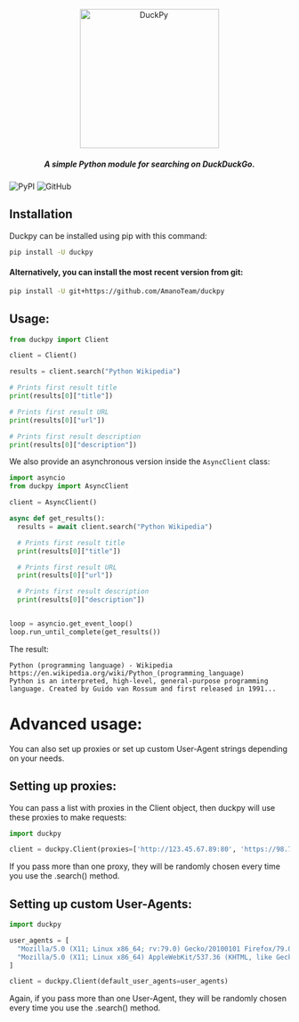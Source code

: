 <p align="center">
  <img src="https://i.imgur.com/o5qAbVt.png" alt="DuckPy" height="250px">
  <h5 align="center">A simple Python module for searching on DuckDuckGo.</h5>
</p>

![PyPI](https://img.shields.io/pypi/v/duckpy) ![GitHub](https://img.shields.io/github/license/AmanoTeam/duckpy)


## Installation

Duckpy can be installed using pip with this command:

```bash
pip install -U duckpy
```

#### Alternatively, you can install the most recent version from git:

```bash
pip install -U git+https://github.com/AmanoTeam/duckpy
```

## Usage:

```python
from duckpy import Client

client = Client()

results = client.search("Python Wikipedia")

# Prints first result title
print(results[0]["title"])

# Prints first result URL
print(results[0]["url"])

# Prints first result description
print(results[0]["description"])
```

We also provide an asynchronous version inside the `AsyncClient` class:


```python
import asyncio
from duckpy import AsyncClient

client = AsyncClient()

async def get_results():
  results = await client.search("Python Wikipedia")

  # Prints first result title
  print(results[0]["title"])

  # Prints first result URL
  print(results[0]["url"])

  # Prints first result description
  print(results[0]["description"])


loop = asyncio.get_event_loop()
loop.run_until_complete(get_results())
```

The result:

```
Python (programming language) - Wikipedia
https://en.wikipedia.org/wiki/Python_(programming_language)
Python is an interpreted, high-level, general-purpose programming language. Created by Guido van Rossum and first released in 1991...
```


# Advanced usage:

You can also set up proxies or set up custom User-Agent strings depending on your needs.

## Setting up proxies:

You can pass a list with proxies in the Client object, then duckpy will use these proxies to make requests:

```python
import duckpy

client = duckpy.Client(proxies=['http://123.45.67.89:80', 'https://98.76.54.32:443'])
```

If you pass more than one proxy, they will be randomly chosen every time you use the .search() method.

## Setting up custom User-Agents:

```python
import duckpy

user_agents = [
  "Mozilla/5.0 (X11; Linux x86_64; rv:79.0) Gecko/20100101 Firefox/79.0",
  "Mozilla/5.0 (X11; Linux x86_64) AppleWebKit/537.36 (KHTML, like Gecko) Chrome/84.0.4147.105 Safari/537.36"
]

client = duckpy.Client(default_user_agents=user_agents)
```

Again, if you pass more than one User-Agent, they will be randomly chosen every time you use the .search() method.